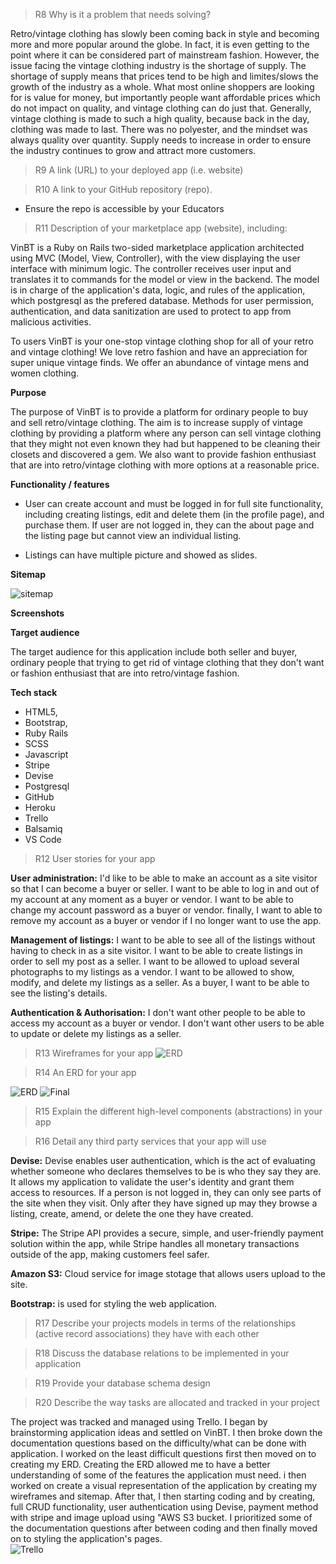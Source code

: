 > R8	Why is it a problem that needs solving?

Retro/vintage clothing has slowly been coming back in style and becoming more and more popular around the globe. In fact, it is even getting to the point where it can be considered part of mainstream fashion. However, the issue facing the vintage clothing industry is the shortage of supply. The shortage of supply means that prices tend to be high and limites/slows the growth of the industry as a whole.
What most online shoppers are looking for is value for money, but importantly people want affordable prices which do not impact on quality, and vintage clothing can do just that. Generally, vintage clothing is made to such a high quality, because back in the day, clothing was made to last. There was no polyester, and the mindset was always quality over quantity. 
Supply needs to increase in order to ensure the industry continues to grow and attract more customers.

> R9	A link (URL) to your deployed app (i.e. website)

> R10	A link to your GitHub repository (repo).
- Ensure the repo is accessible by your Educators

> R11	Description of your marketplace app (website), including:

VinBT is a Ruby on Rails two-sided marketplace application architected using MVC (Model, View, Controller), with the view displaying the user interface with minimum logic. The controller receives user input and translates it to commands for the model or view in the backend. The model is in charge of the application's data, logic, and rules of the application, which postgresql as the prefered database. Methods for user permission, authentication, and data sanitization are used to protect to app from malicious activities.

To users VinBT is your one-stop vintage clothing shop for all of your retro and vintage clothing! We love retro fashion and have an appreciation for super unique vintage finds. We  offer an abundance of vintage mens and women clothing. 


**Purpose**

The purpose of VinBT is to provide a platform for ordinary people to buy and sell retro/vintage clothing. The aim is to increase supply of vintage clothing by providing a platform where any person can sell vintage clothing that they  might not even known they had but happened to be cleaning their closets and discovered a gem. We also want to provide fashion enthusiast that are into retro/vintage clothing with more options at a reasonable price.

**Functionality / features**

- User can create account and must be logged in for full site functionality, including creating listings, edit and delete them (in the profile page), and purchase them. If user are not logged in, they can the about page and the listing page but cannot view an individual listing.

- Listings can have multiple picture and showed as slides.

**Sitemap**

![sitemap](docs/sitemap.png)

**Screenshots**

**Target audience**

The target audience for this application include both seller and buyer, ordinary people that trying to get rid of vintage clothing that they don't want or fashion enthusiast that are into retro/vintage fashion. 

**Tech stack**

- HTML5,
- Bootstrap,
- Ruby Rails 
- SCSS 
- Javascript
- Stripe
- Devise
- Postgresql
- GitHub
- Heroku
- Trello
- Balsamiq
- VS Code

> R12	User stories for your app

**User administration:** 
I'd like to be able to make an account as a site visitor so that I can become a buyer or seller. I want to be able to log in and out of my account at any moment as a buyer or vendor. I want to be able to change my account password as a buyer or vendor. finally, I want to able to remove my account as a buyer or vendor if I no longer want to use the app.

**Management of listings:**
I want to be able to see all of the listings without having to check in as a site visitor. I want to be able to create listings in order to sell my post as a seller. I want to be allowed to upload several photographs to my listings as a vendor. I want to be allowed to show, modify, and delete my listings as a seller. As a buyer, I want to be able to see the listing's details.

**Authentication & Authorisation:**
I don't want other people to be able to access my account as a buyer or vendor. I don't want other users to be able to update or delete my listings as a seller.

> R13	Wireframes for your app
![ERD](docs/.png)

> R14	An ERD for your app

![ERD](docs/erd.png)
![Final](docs/.png)

> R15	Explain the different high-level components (abstractions) in your app

> R16	Detail any third party services that your app will use

**Devise:** 
Devise enables user authentication, which is the act of evaluating whether someone who declares themselves to be is who they say they are. It allows my application to validate the user's identity and grant them access to resources. If a person is not logged in, they can only see parts of the site when they visit. Only after they have signed up may they browse a listing, create, amend, or delete the one they have created.

**Stripe:** The Stripe API provides a secure, simple, and user-friendly payment solution within the app, while Stripe handles all monetary transactions outside of the app, making customers feel safer.

**Amazon S3:** Cloud service for image stotage that allows users upload to the site.


**Bootstrap:** is used for styling the web application.


> R17	Describe your projects models in terms of the relationships (active record associations) they have with each other

> R18	Discuss the database relations to be implemented in your application

> R19	Provide your database schema design

> R20	Describe the way tasks are allocated and tracked in your project

The project was tracked and managed using Trello. I began by brainstorming application ideas and settled on VinBT. I then broke down the documentation questions based on the difficulty/what can be done with application. I worked on the least difficult questions first then moved on to creating my ERD. Creating the ERD allowed me to have a better understanding of some of the features the application must need. i then worked on create a visual representation of the application by creating my wireframes and sitemap. After that, I then starting coding and by creating, full CRUD functionality, user authentication using Devise, payment method with stripe and image upload using "AWS S3 bucket. I prioritized some of the documentation questions after between coding and then finally moved on to styling the application's pages.
<br>
![Trello](docs/trello.png)